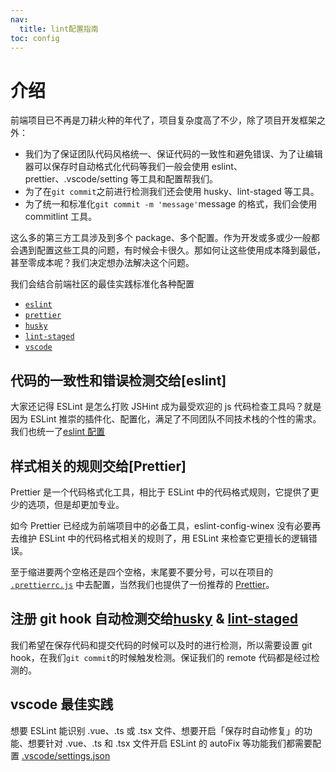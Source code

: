 ```yaml
---
nav:
  title: lint配置指南
toc: config
---
```


# 介绍

前端项目已不再是刀耕火种的年代了，项目复杂度高了不少，除了项目开发框架之外：

- 我们为了保证团队代码风格统一、保证代码的一致性和避免错误、为了让编辑器可以保存时自动格式化代码等我们一般会使用 eslint、prettier、.vscode/setting 等工具和配置帮我们。
- 为了在`git commit`之前进行检测我们还会使用 husky、lint-staged 等工具。
- 为了统一和标准化`git commit -m 'message'`message 的格式，我们会使用 commitlint 工具。

这么多的第三方工具涉及到多个 package、多个配置。作为开发或多或少一般都会遇到配置这些工具的问题，有时候会卡很久。那如何让这些使用成本降到最低，甚至零成本呢？我们决定想办法解决这个问题。

我们会结合前端社区的最佳实践标准化各种配置

- [`eslint`](./eslint.md)
- [`prettier`](./prettier.md)
- [`husky`](./husky.md)
- [`lint-staged`](./lint-staged.md)
- [`vscode`](./vscode.md)

## 代码的一致性和错误检测交给[eslint]

大家还记得 ESLint 是怎么打败 JSHint 成为最受欢迎的 js 代码检查工具吗？就是因为 ESLint 推崇的插件化、配置化，满足了不同团队不同技术栈的个性的需求。我们也统一了[eslint 配置](./eslint.md)

## 样式相关的规则交给[Prettier]

Prettier 是一个代码格式化工具，相比于 ESLint 中的代码格式规则，它提供了更少的选项，但是却更加专业。

如今 Prettier 已经成为前端项目中的必备工具，eslint-config-winex 没有必要再去维护 ESLint 中的代码格式相关的规则了，用 ESLint 来检查它更擅长的逻辑错误。

至于缩进要两个空格还是四个空格，末尾要不要分号，可以在项目的 [`.prettierrc.js`](./prettier.md) 中去配置，当然我们也提供了一份推荐的 [Prettier](./prettier.md)。

## 注册 git hook 自动检测交给[husky](./husky.md) & [lint-staged](./lint-staged.md)

我们希望在保存代码和提交代码的时候可以及时的进行检测，所以需要设置 git hook，在我们`git commit`的时候触发检测。保证我们的 remote 代码都是经过检测的。

## vscode 最佳实践

想要 ESLint 能识别 .vue、.ts 或 .tsx 文件、想要开启「保存时自动修复」的功能、想要针对 .vue、.ts 和 .tsx 文件开启 ESLint 的 autoFix 等功能我们都需要配置 [.vscode/settings.json](./vscode.md)
